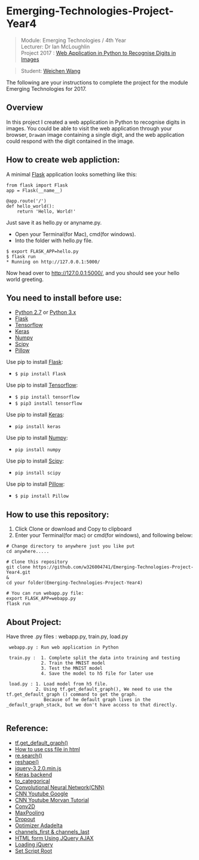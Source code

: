 # Emerging-Technologies-Project-Year4
> Module: Emerging Technologies / 4th Year  
> Lecturer: Dr Ian McLoughlin  
> Project 2017 : [Web Application in Python to Recognise Digits in Images](https://github.com/w326004741/Emerging-Technologies-Project-Year4/wiki/Project-2017) 

> Student: [Weichen Wang](https://github.com/w326004741)

The following are your instructions to complete the project for the module Emerging Technologies for 2017.

## Overview
In this project I created a web application in Python to recognise digits in images. You could be able to visit the web application through your browser, `Draw`an image containing a single digit, and the web application could respond with the digit contained in the image. 

## How to create web appliction:
A minimal [Flask](http://flask.pocoo.org/) application looks something like this:
```
from flask import Flask
app = Flask(__name__)

@app.route('/')
def hello_world():
    return 'Hello, World!'
```
Just save it as hello.py or anyname.py. 
- Open your Terminal(for Mac), cmd(for windows).
- Into the folder with hello.py file.
```
$ export FLASK_APP=hello.py
$ flask run
* Running on http://127.0.0.1:5000/
```
Now head over to http://127.0.0.1:5000/, and you should see your hello world greeting.

## You need to install before use:
- [Python 2.7](https://www.python.org/downloads/) or [Python 3.x](https://www.python.org/downloads/)
- [Flask](http://flask.pocoo.org/)
- [Tensorflow](https://www.tensorflow.org/install/)
- [Keras](https://keras.io/#installation)
- [Numpy](http://www.numpy.org/)
- [Scipy](https://www.scipy.org/install.html)
- [Pillow](https://pillow.readthedocs.io/en/4.3.x/installation.html)

Use pip to install [Flask](http://flask.pocoo.org/docs/0.12/quickstart/#a-minimal-application): 
- `$ pip install Flask`

Use pip to install [Tensorflow](https://www.tensorflow.org/install/): 
- `$ pip install tensorflow`
- `$ pip3 install tensorflow`

Use pip to install [Keras](https://keras.io/#installation):
- `pip install keras`

Use pip to install [Numpy](https://docs.scipy.org/doc/numpy-1.10.0/user/install.html):
- `pip install numpy`

Use pip to install [Scipy](https://stackoverflow.com/questions/2213551/installing-scipy-with-pip):
- `pip install scipy`

Use pip to install [Pillow](https://pillow.readthedocs.io/en/4.3.x/installation.html):
- `$ pip install Pillow`
## How to use this repository:
1. Click Clone or download and Copy to clipboard
2. Enter your Terminal(for mac) or cmd(for windows), and following below:
```
# Change directory to anywhere just you like put
cd anywhere.....

# Clone this repository
git clone https://github.com/w326004741/Emerging-Technologies-Project-Year4.git
&
cd your folder(Emerging-Technologies-Project-Year4)

# You can run webapp.py file:
export FLASK_APP=webapp.py
flask run
```
## About Project:
Have three .py files : webapp.py, train.py, load.py
```
 webapp.py : Run web application in Python

 train.py :  1. Complete split the data into training and testing
             2. Train the MNIST model
             3. Test the MNIST model
             4. Save the model to h5 file for later use
         
 load.py : 1. Load model from h5 file.
           2. Using tf.get_default_graph(), We need to use the tf.get_default_graph () command to get the graph.
              Because of he default graph lives in the _default_graph_stack, but we don't have access to that directly.
 
```
## Reference:
- [tf.get_default_graph()](https://www.tensorflow.org/api_docs/python/tf/get_default_graph)
- [How to use css file in html](https://stackoverflow.com/questions/16351826/link-to-flask-static-files-with-url-for)
- [re.search()](https://stackoverflow.com/questions/20240239/python-re-search)
- [reshape()](https://docs.scipy.org/doc/numpy/reference/generated/numpy.reshape.html)
- [jquery-3.2.0.min.js](http://blog.jquery.com/2017/03/16/jquery-3-2-0-is-out/)
- [Keras backend](https://keras.io/backend/)
- [to_categorical](https://keras.io/utils/#to_categorical)
- [Convolutional Neural Network(CNN)](http://cs231n.github.io/convolutional-networks/)
- [CNN Youtube Google](https://www.youtube.com/watch?v=jajksuQW4mc)
- [CNN Youtube Morvan Tutorial](https://www.youtube.com/watch?v=JCBe_yjDmY8)
- [Conv2D](https://keras.io/layers/convolutional/#conv2d)
- [MaxPooling](https://keras.io/layers/pooling/)
- [Dropout](https://keras.io/layers/core/#dropout)
- [Optimizer Adadelta](https://keras.io/optimizers/#adadelta)
- [channels_first & channels_last](http://blog.csdn.net/sinat_26917383/article/details/72859145)
- [HTML form Using JQuery AJAX](https://stackoverflow.com/questions/16323360/submitting-html-form-using-jquery-ajax)
- [Loading jQuery](http://flask.pocoo.org/docs/0.12/patterns/jquery/)
- [Set Script Root](http://flask.pocoo.org/docs/0.12/patterns/jquery/)
